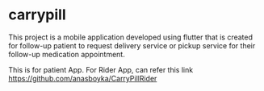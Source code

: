 # carrypill

This project is a mobile application developed using flutter that is created for follow-up patient to request delivery service or pickup service for their follow-up medication appointment.

This is for patient App. For Rider App, can refer this link https://github.com/anasboyka/CarryPillRider



